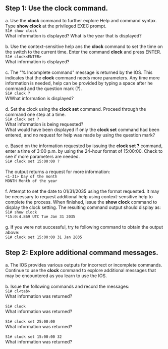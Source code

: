 ## Step 1: Use the clock command.
a. Use the **clock** command to further explore Help and command syntax. Type **show clock** at the privileged EXEC prompt.<br>
`S1# show clock`<br>
What information is displayed? What is the year that is displayed?<br><br>
b. Use the context-sensitive help ans the **clock** command to set the time on the switch to the current time. Enter the command **clock** and press ENTER.<br>
`S1# clock<ENTER>`<br>
What information is displayed?<br><br>
c. The "% Incomplete command" message is returned by the IOS. This indicates that the **clock** command needs more parameters. Any time more information is needed, help can be provided by typing a space after he command and the question mark (?).<br>
`S1# clock ?`<br>
WWhat information is displayed?<br><br>
d. Set the clock using the **clock set** command. Proceed through the command one step at a time.<br>
`S1# clock set ?`<br>
What information is being requested?<br>
What would have been displayed if only the **clock set** command had been entered, and no request for help was made by using the question mark?<br><br>
e. Based on the information requested by issuing the **clock set ?** command, enter a time of 3:00 p.m. by using the 24-hour format of 15:00:00. Check to see if more parameters are needed.<br>
`S1# clock set 15:00:00 ?`<br><br>
The output returns a request for more information:<br>
`<1-31> Day of the month`<br>
`MONTH Month of the year`<br><br>
f. Attempt to set the date to 01/31/2035 using the format requested. It may be necessary to request additional help using context-sensitive help to complete the process. When finished, issue the **show clock** command to display the clock setting. The resulting command output should display as:<br>
`S1# show clock`<br>
`*15:0:4.869 UTC Tue Jan 31 2035`<br><br>
g. If you were not successful, try te following command to obtain the output above:<br>
`S1# clock set 15:00:00 31 Jan 2035`
## Step 2: Explore additional command messages.
a. The IOS provides various outputs for incorrect or incomplete commands. Continue to use the **clock** command to explore additional messages that may be encountered as you learn to use the IOS.<br><br>
b. Issue the following commands and record the messages:<br>
`S1# cl<tab>`<br>
What information was returned?<br><br>
`S1# clock`<br>
What information was returned?<br><br>
`S1# clock set 25:00:00`<br>
What information was returned?<br><br>
`S1# clock set 15:00:00 32`<br>
What information was returned? 

